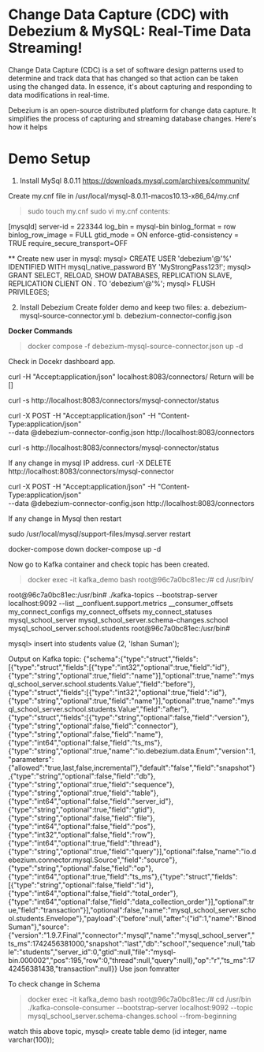 # Change Data Capture (CDC) with Debezium & MySQL: Real-Time Data Streaming! #

Change Data Capture (CDC) is a set of software design patterns used to determine and track data that has changed so that action can be taken using the changed
data. In essence, it's about capturing and responding to data modifications in real-time. 

Debezium is an open-source distributed platform for change data capture.
It simplifies the process of capturing and streaming database changes. Here's how it helps

# Demo Setup #
1. Install MySql 8.0.11 
https://downloads.mysql.com/archives/community/

Create my.cnf file in
/usr/local/mysql-8.0.11-macos10.13-x86_64/my.cnf
>sudo touch my.cnf
>sudo vi my.cnf 
contents:

[mysqld]
server-id = 223344
log_bin = mysql-bin
binlog_format = row
binlog_row_image = FULL
gtid_mode = ON
enforce-gtid-consistency = TRUE
require_secure_transport=OFF

** Create new user in mysql:
mysql> CREATE USER 'debezium'@'%' IDENTIFIED WITH mysql_native_password BY 'MyStrongPass123!';
mysql> GRANT SELECT, RELOAD, SHOW DATABASES, REPLICATION SLAVE, REPLICATION CLIENT ON *.* TO 'debezium'@'%';
mysql> FLUSH PRIVILEGES;


2. Install Debezium
Create folder demo and keep two files:
  a. debezium-mysql-source-connector.yml
  b. debezium-connector-config.json

<b> Docker Commands </b>
>docker compose -f debezium-mysql-source-connector.json up -d

Check in Docekr dashboard app. 

curl -H "Accept:application/json" localhost:8083/connectors/
Return will be []

curl -s http://localhost:8083/connectors/mysql-connector/status

curl -X POST -H "Accept:application/json" -H "Content-Type:application/json" \
    --data @debezium-connector-config.json http://localhost:8083/connectors

curl -s http://localhost:8083/connectors/mysql-connector/status

If any change in mysql IP address.
curl -X DELETE http://localhost:8083/connectors/mysql-connector

curl -X POST -H "Accept:application/json" -H "Content-Type:application/json" \
    --data @debezium-connector-config.json http://localhost:8083/connectors

If any change in Mysql then restart 

sudo /usr/local/mysql/support-files/mysql.server restart  

docker-compose down
docker-compose up -d

Now go to Kafka container and check topic has been created.
> docker exec -it kafka_demo bash
root@96c7a0bc81ec:/# cd /usr/bin/


root@96c7a0bc81ec:/usr/bin# ./kafka-topics --bootstrap-server localhost:9092 --list
__confluent.support.metrics
__consumer_offsets
my_connect_configs
my_connect_offsets
my_connect_statuses
mysql_school_server
mysql_school_server.schema-changes.school
mysql_school_server.school.students
root@96c7a0bc81ec:/usr/bin#

mysql> insert into students value (2, 'Ishan Suman');

Output on Kafka topic:
{"schema":{"type":"struct","fields":[{"type":"struct","fields":[{"type":"int32","optional":true,"field":"id"},{"type":"string","optional":true,"field":"name"}],"optional":true,"name":"mysql_school_server.school.students.Value","field":"before"},{"type":"struct","fields":[{"type":"int32","optional":true,"field":"id"},{"type":"string","optional":true,"field":"name"}],"optional":true,"name":"mysql_school_server.school.students.Value","field":"after"},{"type":"struct","fields":[{"type":"string","optional":false,"field":"version"},{"type":"string","optional":false,"field":"connector"},{"type":"string","optional":false,"field":"name"},{"type":"int64","optional":false,"field":"ts_ms"},{"type":"string","optional":true,"name":"io.debezium.data.Enum","version":1,"parameters":{"allowed":"true,last,false,incremental"},"default":"false","field":"snapshot"},{"type":"string","optional":false,"field":"db"},{"type":"string","optional":true,"field":"sequence"},{"type":"string","optional":true,"field":"table"},{"type":"int64","optional":false,"field":"server_id"},{"type":"string","optional":true,"field":"gtid"},{"type":"string","optional":false,"field":"file"},{"type":"int64","optional":false,"field":"pos"},{"type":"int32","optional":false,"field":"row"},{"type":"int64","optional":true,"field":"thread"},{"type":"string","optional":true,"field":"query"}],"optional":false,"name":"io.debezium.connector.mysql.Source","field":"source"},{"type":"string","optional":false,"field":"op"},{"type":"int64","optional":true,"field":"ts_ms"},{"type":"struct","fields":[{"type":"string","optional":false,"field":"id"},{"type":"int64","optional":false,"field":"total_order"},{"type":"int64","optional":false,"field":"data_collection_order"}],"optional":true,"field":"transaction"}],"optional":false,"name":"mysql_school_server.school.students.Envelope"},"payload":{"before":null,"after":{"id":1,"name":"Binod Suman"},"source":{"version":"1.9.7.Final","connector":"mysql","name":"mysql_school_server","ts_ms":1742456381000,"snapshot":"last","db":"school","sequence":null,"table":"students","server_id":0,"gtid":null,"file":"mysql-bin.000002","pos":195,"row":0,"thread":null,"query":null},"op":"r","ts_ms":1742456381438,"transaction":null}}
Use json fomratter

To check change in Schema 
>docker exec -it kafka_demo bash
root@96c7a0bc81ec:/# cd /usr/bin
./kafka-console-consumer --bootstrap-server localhost:9092 --topic mysql_school_server.schema-changes.school  --from-beginning

watch this above topic, 
mysql> create table demo (id integer, name varchar(100));







  
